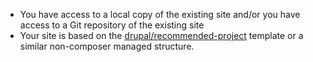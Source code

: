 - You have access to a local copy of the existing site and/or you have access to a Git repository of the existing site
- Your site is based on the [drupal/recommended-project]() template or a similar non-composer managed structure.
